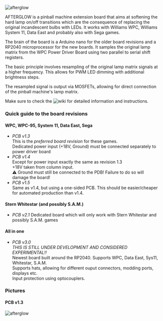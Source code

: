 ![afterglow](https://github.com/smyp/afterglow/blob/master/artwork/afterglow.png "Afterglow")

AFTERGLOW is a pinball machine extension board that aims at softening the hard lamp on/off transitions which are the consequence of replacing the original incandescent bulbs with LEDs. It works with Williams WPC, Williams System 11, Data East and probably also with Sega games.

The brain of the board is a Arduino nano for the older board revisions and a RP2040 microprocessor for the new boards. It samples the original lamp matrix from the WPC Power Driver Board using two parallel to serial shift registers.

The basic principle involves resampling of the original lamp matrix signals at a higher frequency. This allows for PWM LED dimming with additional brightness steps.

The resampled signal is output via MOSFETs, allowing for direct connection of the pinball machine's lamp matrix.

Make sure to check the ![wiki](https://github.com/smyp/afterglow/wiki) for detailed information and instructions.

### Quick guide to the board revisions

#### WPC, WPC-95, System 11, Data East, Sega
* *PCB v1.3*<br/>This is the *preferred board revision* for these games.<br/>Dedicated power input (+18V, Ground) must be connected separately to power driver board
* *PCB v1.4*<br/>Except for power input exactly the same as revision 1.3<br/>+18V taken from column input.<br/>⚠ Ground must still be connected to the PDB! Failure to do so will damage the board!
* *PCB v1.5*<br/>Same as v1.4, but using a one-sided PCB. This should be easier/cheaper for automated production than v1.4.

#### Stern Whitestar (and possibly S.A.M.)
* *PCB v2.1* Dedicated board which will only work with Stern Whitestar and possibly S.A.M. games

#### All in one
* *PCB v3.0* <br/>*THIS IS STILL UNDER DEVELOPMENT AND CONSIDERED EXPERIMENTAL!!*<br/>Newest board built around the RP2040. Supports WPC, Data East, Sys11, Whitestar, S.A.M.<br/>Supports hats, allowing for different ouput connectors, modding ports, displays etc.<br/>Input protection using optocouplers.

### Pictures

#### PCB v1.3
![afterglow](https://github.com/smyp/afterglow/blob/master/docu/images/pcb_v13_populated.jpg "Afterglow PCB v1.3")


